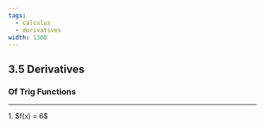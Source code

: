 ```yaml
---
tags:
  - calculus
  - derivatives
width: 1300
---
```

## 3.5 Derivatives
### Of Trig Functions
---

<grid drag="40 30" drop="topleft">
1. $f(x) = 6$
</grid>